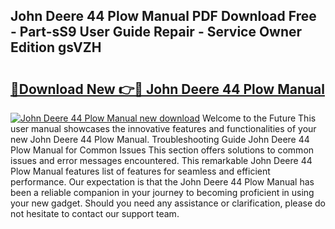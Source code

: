 ## John Deere 44 Plow Manual PDF Download Free - Part-sS9 User Guide Repair - Service Owner Edition gsVZH

# <h2><a href="http://bc89588.oget.top/?id=John+Deere+44+Plow+Manual">🔗Download New 👉🔴 John Deere 44 Plow Manual</a></h2>

[![John Deere 44 Plow Manual new download](https://i.imgur.com/5g1atiW.png)](http://bc89588.oget.top/?id=John+Deere+44+Plow+Manual)
Welcome to the Future This user manual showcases the innovative features and functionalities of your new John Deere 44 Plow Manual. Troubleshooting Guide John Deere 44 Plow Manual for Common Issues This section offers solutions to common issues and error messages encountered. This remarkable John Deere 44 Plow Manual features list of features for seamless and efficient performance. Our expectation is that the John Deere 44 Plow Manual has been a reliable companion in your journey to becoming proficient in using your new gadget. Should you need any assistance or clarification, please do not hesitate to contact our support team.
